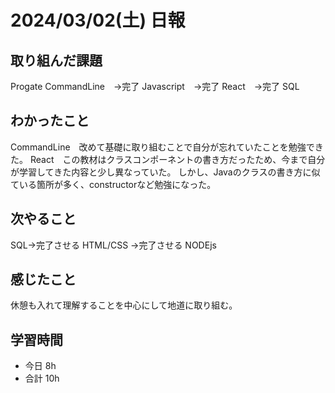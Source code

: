 # 2024/03/02(土) 日報

## 取り組んだ課題
Progate
CommandLine　→完了
Javascript　→完了
React　→完了
SQL　

## わかったこと
CommandLine　改めて基礎に取り組むことで自分が忘れていたことを勉強できた。
React　この教材はクラスコンポーネントの書き方だったため、今まで自分が学習してきた内容と少し異なっていた。
しかし、Javaのクラスの書き方に似ている箇所が多く、constructorなど勉強になった。

## 次やること
SQL→完了させる
HTML/CSS →完了させる
NODEjs

## 感じたこと
休憩も入れて理解することを中心にして地道に取り組む。

## 学習時間
- 今日 8h
- 合計 10h
